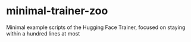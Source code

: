 # minimal-trainer-zoo
Minimal example scripts of the Hugging Face Trainer, focused on staying within a hundred lines at most
